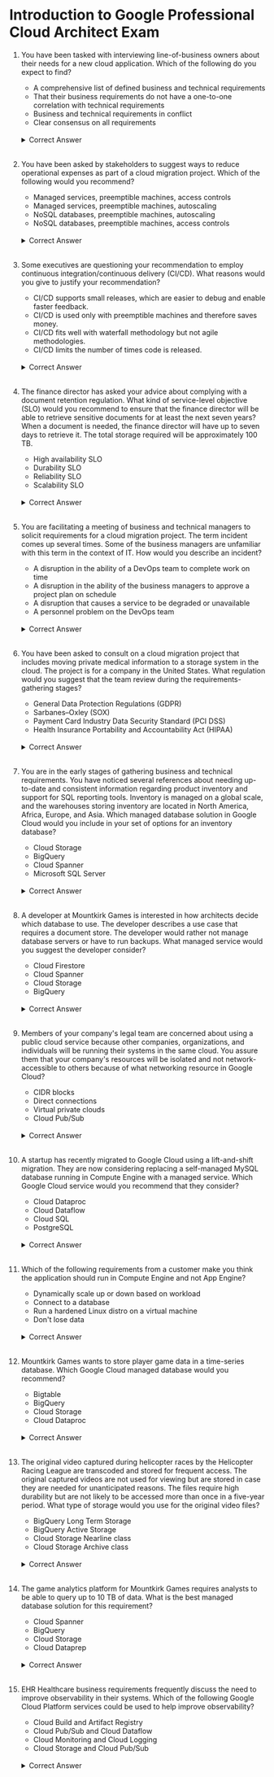 # Introduction to Google Professional Cloud Architect Exam

1. You have been tasked with interviewing line-of-business owners about their needs for a new cloud application. Which of the following do you expect to find?

    - A comprehensive list of defined business and technical requirements
    - That their business requirements do not have a one-to-one correlation with technical requirements
    - Business and technical requirements in conflict
    - Clear consensus on all requirements
    </br></br>
    <details>
        <summary>Correct Answer</summary>
        Option B is correct. Business requirements are high-level, business-oriented requirements that are rarely satisfied by meeting a single technical requirement. Option A is incorrect because business sponsors rarely have sufficient understanding of technical requirements to provide a comprehensive list. Option C is incorrect because business requirements constrain technical options but should not be in conflict. Option D is incorrect because there is rarely a clear consensus on all requirements. Part of an architect's job is to help stakeholders reach a consensus.
    </details>
    </br>

2. You have been asked by stakeholders to suggest ways to reduce operational expenses as part of a cloud migration project. Which of the following would you recommend?

    - Managed services, preemptible machines, access controls
    - Managed services, preemptible machines, autoscaling
    - NoSQL databases, preemptible machines, autoscaling
    - NoSQL databases, preemptible machines, access controls
    </br></br>
    <details>
        <summary>Correct Answer</summary>
        Option B is correct. Managed services relieve DevOps work, preemptible machines cost significantly less than standard VMs, and autoscaling reduces the chances of running unnecessary resources. Options A and D are incorrect because access controls will not help reduce costs, but they should be used anyway. Options C and D are incorrect because there is no indication that a NoSQL database should be used.
    </details>
    </br>

3. Some executives are questioning your recommendation to employ continuous integration/continuous delivery (CI/CD). What reasons would you give to justify your recommendation?

    - CI/CD supports small releases, which are easier to debug and enable faster feedback.
    - CI/CD is used only with preemptible machines and therefore saves money.
    - CI/CD fits well with waterfall methodology but not agile methodologies.
    - CI/CD limits the number of times code is released.
    </br></br>
    <details>
        <summary>Correct Answer</summary>
        Option A is correct. CI/CD supports small releases, which are easier to debug and enable faster feedback. Option B is incorrect, as CI/CD does not use only preemptible machines. Option C is incorrect because CI/CD works well with agile methodologies. Option D is incorrect, as there is no limit to the number of times new versions of code can be released.
    </details>
    </br>

4. The finance director has asked your advice about complying with a document retention regulation. What kind of service-level objective (SLO) would you recommend to ensure that the finance director will be able to retrieve sensitive documents for at least the next seven years? When a document is needed, the finance director will have up to seven days to retrieve it. The total storage required will be approximately 100 TB.
    
    - High availability SLO
    - Durability SLO
    - Reliability SLO
    - Scalability SLO
    </br></br>
    <details>
        <summary>Correct Answer</summary>
        Option B is correct. The finance director needs to have access to documents for seven years. This requires durable storage. Option A is incorrect because the access does not have to be highly available; as long as the finance director can access the document in a reasonable period of time, the requirement can be met. Option C is incorrect because reliability is a measure of being available to meet workload demands successfully. Option D is incorrect because the requirement does not specify the need for increasing and decreasing storage to meet the requirement.
    </details>
    </br>

5. You are facilitating a meeting of business and technical managers to solicit requirements for a cloud migration project. The term incident comes up several times. Some of the business managers are unfamiliar with this term in the context of IT. How would you describe an incident?

    - A disruption in the ability of a DevOps team to complete work on time
    - A disruption in the ability of the business managers to approve a project plan on schedule
    - A disruption that causes a service to be degraded or unavailable
    - A personnel problem on the DevOps team
    </br></br>
    <details>
        <summary>Correct Answer</summary>
        Option C is correct. An incident in the context of IT operations and service reliability is a disruption that degrades or stops a service from functioning. Options A and B are incorrect—incidents are not related to scheduling. Option D is incorrect; in this context, incidents are about IT services, not personnel.
    </details>
    </br>

6. You have been asked to consult on a cloud migration project that includes moving private medical information to a storage system in the cloud. The project is for a company in the United States. What regulation would you suggest that the team review during the requirements-gathering stages?

    - General Data Protection Regulations (GDPR)
    - Sarbanes–Oxley (SOX)
    - Payment Card Industry Data Security Standard (PCI DSS)
    - Health Insurance Portability and Accountability Act (HIPAA)
    </br></br>
    <details>
        <summary>Correct Answer</summary>
        Option D is correct. HIPAA governs, among other things, privacy and data protections for private medical information. Option A is incorrect, as GDPR is a European Union regulation. Option B is incorrect, as SOX is a U.S. financial reporting regulation. Option C is incorrect, as PCI DSS is a payment card industry regulation.
    </details>
    </br>

7. You are in the early stages of gathering business and technical requirements. You have noticed several references about needing up-to-date and consistent information regarding product inventory and support for SQL reporting tools. Inventory is managed on a global scale, and the warehouses storing inventory are located in North America, Africa, Europe, and Asia. Which managed database solution in Google Cloud would you include in your set of options for an inventory database?
    
    - Cloud Storage
    - BigQuery
    - Cloud Spanner
    - Microsoft SQL Server
    </br></br>
    <details>
        <summary>Correct Answer</summary>
        Option C is correct. Cloud Spanner is a globally consistent, horizontally scalable relational database. Option A is incorrect. Cloud Storage does not support SQL. Option B is incorrect because BigQuery is an analytical database used for data warehousing and related operations. Option D is incorrect; Microsoft SQL Server is a Cloud SQL database option, and Cloud SQL is a managed database, but Cloud SQL scales regionally, not globally.
    </details>
    </br>

8. A developer at Mountkirk Games is interested in how architects decide which database to use. The developer describes a use case that requires a document store. The developer would rather not manage database servers or have to run backups. What managed service would you suggest the developer consider?
    
    - Cloud Firestore
    - Cloud Spanner
    - Cloud Storage
    - BigQuery
    </br></br>
    <details>
        <summary>Correct Answer</summary>
        Option A is correct. Cloud Firestore is a managed document database and a good fit for storing documents. Option B is incorrect because Cloud Spanner is a relational database and globally scalable. There is no indication that the developer needs a globally scalable solution, which implies higher cost. Option C is incorrect, as Cloud Storage is an object storage system, not a managed database. Option D is incorrect because BigQuery is an analytical database designed for data warehousing and similar applications.
    </details>
    </br>

9. Members of your company's legal team are concerned about using a public cloud service because other companies, organizations, and individuals will be running their systems in the same cloud. You assure them that your company's resources will be isolated and not network-accessible to others because of what networking resource in Google Cloud?
    
    - CIDR blocks
    - Direct connections
    - Virtual private clouds
    - Cloud Pub/Sub
    </br></br>
    <details>
        <summary>Correct Answer</summary>
        Option C is correct. VPCs isolate cloud resources from resources in other VPCs, unless VPCs are intentionally linked. Option A is incorrect because a CIDR block has to do with subnet IP addresses. Option B is incorrect, as direct connections are for transmitting data between a data center and Google Cloud—it does not protect resources in the cloud. Option D is incorrect because Cloud Pub/Sub is a messaging service, not a networking service.
    </details>
    </br>

10. A startup has recently migrated to Google Cloud using a lift-and-shift migration. They are now considering replacing a self-managed MySQL database running in Compute Engine with a managed service. Which Google Cloud service would you recommend that they consider?

    - Cloud Dataproc
    - Cloud Dataflow
    - Cloud SQL
    - PostgreSQL
    </br></br>
    <details>
        <summary>Correct Answer</summary>
        Option C is correct. Cloud SQL offers a managed MySQL service. Options A and B are incorrect, as neither is a database. Cloud Dataproc is a managed Hadoop and Spark service. Cloud Dataflow is a stream and batch processing service. Option D is incorrect, because PostgreSQL is another relational database, but it is not a managed service. PostgreSQL is an option in Cloud SQL, however.
    </details>
    </br>

11. Which of the following requirements from a customer make you think the application should run in Compute Engine and not App Engine?

    - Dynamically scale up or down based on workload
    - Connect to a database
    - Run a hardened Linux distro on a virtual machine
    - Don't lose data
    </br></br>
    <details>
        <summary>Correct Answer</summary>
        Option C is correct. In Compute Engine, you create virtual machines and choose which operating system to run. All other requirements can be realized in App Engine.
    </details>
    </br>

12. Mountkirk Games wants to store player game data in a time-series database. Which Google Cloud managed database would you recommend?

    - Bigtable
    - BigQuery
    - Cloud Storage
    - Cloud Dataproc
    </br></br>
    <details>
        <summary>Correct Answer</summary>
        Option A is correct. Cloud Bigtable is a scalable, wide-column database designed for low-latency writes, making it a good choice for time-series data. Option B is incorrect because BigQuery is an analytic database not designed for the high volume of low-latency writes that will need to be supported. Options C and D are not managed databases.
    </details>
    </br>

13. The original video captured during helicopter races by the Helicopter Racing League are transcoded and stored for frequent access. The original captured videos are not used for viewing but are stored in case they are needed for unanticipated reasons. The files require high durability but are not likely to be accessed more than once in a five-year period. What type of storage would you use for the original video files?

    - BigQuery Long Term Storage
    - BigQuery Active Storage
    - Cloud Storage Nearline class
    - Cloud Storage Archive class
    </br></br>
    <details>
        <summary>Correct Answer</summary>
        Option D is correct. Cloud Storage Archive class is the most cost-effective option and meets durability requirements. Option C is incorrect; Cloud Storage Nearline class would meet durability requirements, but since the videos are likely accessed less than once per year, Cloud Storage Archive class would meet durability requirements and cost less. Options A and B are incorrect because videos are large binary objects best stored in object storage, not an analytical database such as BigQuery.
    </details>
    </br>

14. The game analytics platform for Mountkirk Games requires analysts to be able to query up to 10 TB of data. What is the best managed database solution for this requirement?

    - Cloud Spanner
    - BigQuery
    - Cloud Storage
    - Cloud Dataprep
    </br></br>
    <details>
        <summary>Correct Answer</summary>
        Option B is correct. This is a typical use case for BigQuery, and it fits well with its capabilities as an analytic database. Option A is incorrect, as Cloud Spanner is best used for transaction processing on a global scale. Options C and D are not managed databases. Cloud Storage is an object storage service; Cloud Dataprep is a tool for preparing data for analysis.
    </details>
    </br>


15. EHR Healthcare business requirements frequently discuss the need to improve observability in their systems. Which of the following Google Cloud Platform services could be used to help improve observability?

    - Cloud Build and Artifact Registry
    - Cloud Pub/Sub and Cloud Dataflow
    - Cloud Monitoring and Cloud Logging
    - Cloud Storage and Cloud Pub/Sub
    </br></br>
    <details>
        <summary>Correct Answer</summary>
        Option C is correct. Cloud Monitoring collects metrics, and Cloud Logging collects event data from infrastructure, services, and other applications that provide insight into the state of those systems. Cloud Build and Artifact Registry are important CI/CD services. Cloud Pub/Sub is a messaging service, Cloud Dataflow is a batch and stream processing service, and Cloud Storage is an object storage system; none of these directly supports improved observability.
    </details>
    </br>
